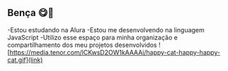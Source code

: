 ## Bença 😋🤙

-Estou estudando na Alura
-Estou me desenvolvendo na linguagem JavaScript
-Utilizo esse espaço para minha organização e compartilhamento dos meu projetos desenvolvidos
![https://media.tenor.com/lCKwsD2OW1kAAAAi/happy-cat-happy-happy-cat.gif](link)
<!--
**luisecaminhoes/luisecaminhoes** is a ✨ _special_ ✨ repository because its `README.md` (this file) appears on your GitHub profile.

Here are some ideas to get you started:

- 🔭 I’m currently working on ...
- 🌱 I’m currently learning ...
- 👯 I’m looking to collaborate on ...
- 🤔 I’m looking for help with ...
- 💬 Ask me about ...
- 📫 How to reach me: ...
- 😄 Pronouns: ...
- ⚡ Fun fact: ...
-->
